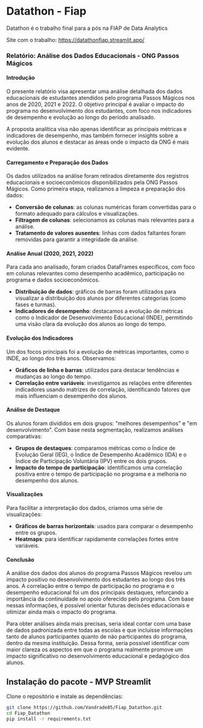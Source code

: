 # Datathon - Fiap
 Datathon é o trabalho final para a pós na FIAP de Data Analytics

 Site com o trabalho: https://datathonfiap.streamlit.app/

### Relatório: Análise dos Dados Educacionais - ONG Passos Mágicos

#### Introdução
O presente relatório visa apresentar uma análise detalhada dos dados educacionais de estudantes atendidos pelo programa Passos Mágicos nos anos de 2020, 2021 e 2022. O objetivo principal é avaliar o impacto do programa no desenvolvimento dos estudantes, com foco nos indicadores de desempenho e evolução ao longo do período analisado.

A proposta analítica visa não apenas identificar as principais métricas e indicadores de desempenho, mas também fornecer insights sobre a evolução dos alunos e destacar as áreas onde o impacto da ONG é mais evidente.

#### Carregamento e Preparação dos Dados
Os dados utilizados na análise foram retirados diretamente dos registros educacionais e socioeconômicos disponibilizados pela ONG Passos Mágicos. Como primeira etapa, realizamos a limpeza e preparação dos dados:

- **Conversão de colunas**: as colunas numéricas foram convertidas para o formato adequado para cálculos e visualizações.
- **Filtragem de colunas**: selecionamos as colunas mais relevantes para a análise.
- **Tratamento de valores ausentes**: linhas com dados faltantes foram removidas para garantir a integridade da análise.

#### Análise Anual (2020, 2021, 2022)
Para cada ano analisado, foram criados DataFrames específicos, com foco em colunas relevantes como desempenho acadêmico, participação no programa e dados socioeconômicos.

- **Distribuição de dados**: gráficos de barras foram utilizados para visualizar a distribuição dos alunos por diferentes categorias (como fases e turmas).
- **Indicadores de desempenho**: destacamos a evolução de métricas como o Indicador de Desenvolvimento Educacional (INDE), permitindo uma visão clara da evolução dos alunos ao longo do tempo.

#### Evolução dos Indicadores
Um dos focos principais foi a evolução de métricas importantes, como o INDE, ao longo dos três anos. Observamos:

- **Gráficos de linha e barras**: utilizados para destacar tendências e mudanças ao longo do tempo.
- **Correlação entre variáveis**: investigamos as relações entre diferentes indicadores usando matrizes de correlação, identificando fatores que mais influenciam o desempenho dos alunos.

#### Análise de Destaque
Os alunos foram divididos em dois grupos: "melhores desempenhos" e "em desenvolvimento". Com base nesta segmentação, realizamos análises comparativas:

- **Grupos de destaques**: comparamos métricas como o Índice de Evolução Geral (IEG), o Índice de Desempenho Acadêmico (IDA) e o Índice de Participação Voluntária (IPV) entre os dois grupos.
- **Impacto do tempo de participação**: identificamos uma correlação positiva entre o tempo de participação no programa e a melhoria no desempenho dos alunos.

#### Visualizações
Para facilitar a interpretação dos dados, criamos uma série de visualizações:

- **Gráficos de barras horizontais**: usados para comparar o desempenho entre os grupos.
- **Heatmaps**: para identificar rapidamente correlações fortes entre variáveis.

#### Conclusão
A análise dos dados dos alunos do programa Passos Mágicos revelou um impacto positivo no desenvolvimento dos estudantes ao longo dos três anos. A correlação entre o tempo de participação no programa e o desempenho educacional foi um dos principais destaques, reforçando a importância da continuidade no apoio oferecido pelo programa. Com base nessas informações, é possível orientar futuras decisões educacionais e otimizar ainda mais o impacto do programa.

Para obter análises ainda mais precisas, seria ideal contar com uma base de dados padronizada entre todas as escolas e que incluísse informações tanto de alunos participantes quanto de não participantes do programa, dentro da mesma instituição. Dessa forma, seria possível identificar com maior clareza os aspectos em que o programa realmente promove um impacto significativo no desenvolvimento educacional e pedagógico dos alunos.


## Instalação do pacote - MVP Streamlit 
Clone o repositório e instale as dependências:
```bash
git clone https://github.com/Vandrade85/Fiap_Datathon.git
cd Fiap_Datathon
pip install -r requirements.txt

